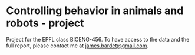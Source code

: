 # Controlling behavior in animals and robots - project

Project for the EPFL class BIOENG-456. To have access to the data and the full report, please contact me at james.bardet@gmail.com.
